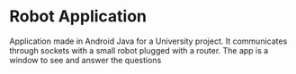 # Robot Application

Application made in Android Java for a University project. It communicates through sockets with a small robot plugged with a router. The app is a window to see and answer the questions
